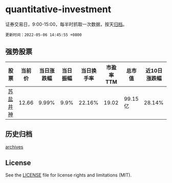 # quantitative-investment

证券交易日，9:00-15:00，每半时抓取一次数据，按天[归档](archives)。

`更新时间：2022-05-06 14:45:55 +0800`

## 强势股票

|股票|当前价|当日涨跌幅|当日振幅|当日换手率|市盈率TTM|总市值|近10日涨跌幅|
|----|----|----|----|----|----|----|----|
|[苏盐井神](https://xueqiu.com/S/SH603299)|12.66|9.99%|9.9%|22.16%|19.02|99.15亿|28.14%|

## 历史归档

[archives](archives)

## License

See the [LICENSE](LICENSE) file for license rights and limitations (MIT).